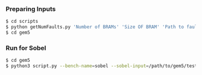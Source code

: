 ### Preparing Inputs

```sh
$ cd scripts
$ python getNumFaults.py 'Number of BRAMs' 'Size OF BRAM' 'Path to fault MAPS' 'path_to_gem5/inputs'
$ cd gem5
```
### Run for Sobel

```sh
$ cd gem5
$ python3 script.py --bench-name=sobel --sobel-input=/path/to/gem5/tests/test-progs/sobel/figs/input.grey --sobel-output=/path/to/gem5/tests/test-progs/sobel/output.grey
```